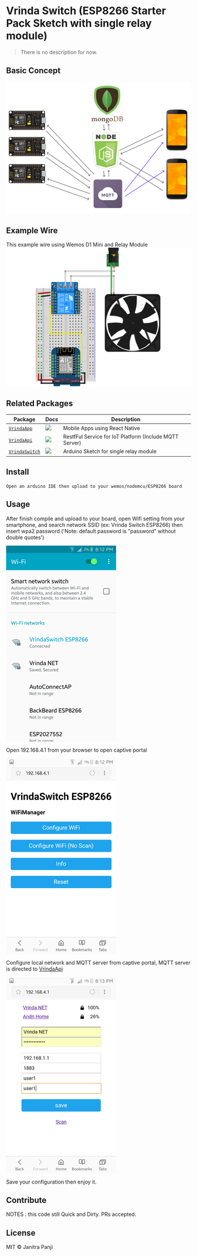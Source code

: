 # Vrinda Switch (ESP8266 Starter Pack Sketch with single relay module)

> There is no description for now.

## Basic Concept
![Alt text](diagram/diagram.png?raw=true "Diagram Concept")

## Example Wire
This example wire using Wemos D1 Mini and Relay Module
![Alt text](wemos_relay_bb.png?raw=true "Wemos")

## Related Packages

| Package | Docs | Description |
|---------|------|-------------|
| [`VrindaApp`](https://github.com/bonkzero404/VrindaApp) |  [![](https://img.shields.io/badge/API%20Docs-markdown-lightgrey.svg?style=flat-square)](/packages/react-router/docs) | Mobile Apps using React Native |
| [`VrindaApi`](/tree/master) | [![](https://img.shields.io/badge/API%20Docs-markdown-lightgrey.svg?style=flat-square)](/packages/react-router-dom/docs) | RestfFul Service for IoT Platform (Include MQTT Server) |
| [`VrindaSwitch`](/tree/master) | [![](https://img.shields.io/badge/API%20Docs-markdown-lightgrey.svg?style=flat-square)](/packages/react-router-native/docs) |  Arduino Sketch for single relay module |

## Install

```
Open an arduino IDE then upload to your wemos/nodemcu/ESP8266 board
```

## Usage

After finish compile and upload to your board, open Wifi setting from your smartphone, and search network SSID (ex: Vrinda Switch ESP8266) then insert wpa2 password ('Note: default password is "password" without double quotes')

<img align="center" width="300" src="https://raw.githubusercontent.com/bonkzero404/VrindaSwitch/master/screen-1.png" />

Open 192.168.4.1 from your browser to open captive portal

<img align="center" width="300" src="https://raw.githubusercontent.com/bonkzero404/VrindaSwitch/master/screen-2.png" />

Configure local network and MQTT server from captive portal, MQTT server is directed to <a href="https://github.com/bonkzero404/VrindaApi">VrindaApi</a>


<img align="center" width="300" src="https://raw.githubusercontent.com/bonkzero404/VrindaSwitch/master/screen-3.png" />

Save your configuration then enjoy it.


## Contribute

NOTES : this code still Quick and Dirty. PRs accepted.

## License

MIT © Janitra Panji
